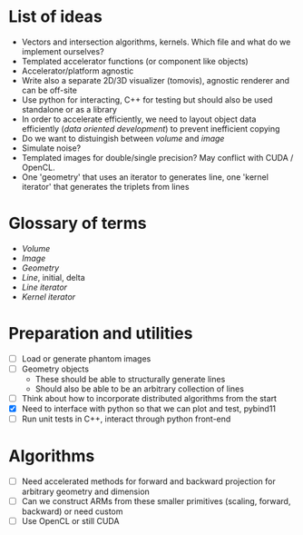 # List of ideas
* Vectors and intersection algorithms, kernels. Which file and what do we implement ourselves?
* Templated accelerator functions (or component like objects)
* Accelerator/platform agnostic
* Write also a separate 2D/3D visualizer (tomovis), agnostic renderer and can
    be off-site
* Use python for interacting, C++ for testing but should also be used standalone
    or as a library
* In order to accelerate efficiently, we need to layout object data efficiently
    (*data oriented development*) to prevent inefficient copying
* Do we want to distuingish between *volume* and *image*
* Simulate noise?
* Templated images for double/single precision? May conflict with CUDA / OpenCL.
* One 'geometry' that uses an iterator to generates line, one 'kernel iterator' that generates the triplets from lines

# Glossary of terms
* *Volume*
* *Image*
* *Geometry*
* *Line*, initial, delta
* *Line iterator*
* *Kernel iterator*

# Preparation and utilities
* [ ] Load or generate phantom images
* [ ] Geometry objects
    - These should be able to structurally generate lines
    - Should also be able to be an arbitrary collection of lines
* [ ] Think about how to incorporate distributed algorithms from the start
* [x] Need to interface with python so that we can plot and test, pybind11
* [ ] Run unit tests in C++, interact through python front-end

# Algorithms
* [ ] Need accelerated methods for forward and backward projection for arbitrary
        geometry and dimension
* [ ] Can we construct ARMs from these smaller primitives (scaling, forward,
        backward) or need custom
* [ ] Use OpenCL or still CUDA
